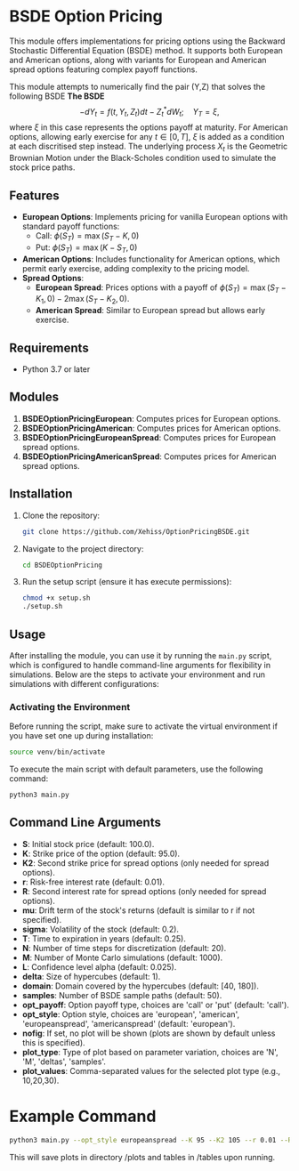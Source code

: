 # BSDE Option Pricing

This module offers implementations for pricing options using the Backward Stochastic Differential Equation (BSDE) method. It supports both European and American options, along with variants for European and American spread options featuring complex payoff functions.

This module attempts to numerically find the pair (Y,Z) that solves the following BSDE 
**The BSDE**
$$
-dY_t = f(t, Y_t, Z_t)dt  - Z_t^*dW_t; \quad Y_T = \xi,
$$
where $\xi$ in this case represents the options payoff at maturity. For American options, allowing early exercise for any $t\in [0,T]$, $\xi$ is added as a condition at each discritised step instead. The underlying process $X_t$ is the Geometric Brownian Motion under the Black-Scholes condition used to simulate the stock price paths. 


## Features

- **European Options**: Implements pricing for vanilla European options with standard payoff functions:
  - Call: $\phi(S_T) = \max(S_T - K, 0)$
  - Put: $\phi(S_T) = \max(K - S_T, 0)$
- **American Options**: Includes functionality for American options, which permit early exercise, adding complexity to the pricing model.
- **Spread Options**:
  - **European Spread**: Prices options with a payoff of $\phi(S_T) = \max(S_T - K_1, 0) - 2\max(S_T - K_2, 0)$.
  - **American Spread**: Similar to European spread but allows early exercise.

## Requirements

- Python 3.7 or later

## Modules

1. **BSDEOptionPricingEuropean**: Computes prices for European options.
2. **BSDEOptionPricingAmerican**: Computes prices for American options.
3. **BSDEOptionPricingEuropeanSpread**: Computes prices for European spread options.
4. **BSDEOptionPricingAmericanSpread**: Computes prices for American spread options.

## Installation

1. Clone the repository:
    ```bash
    git clone https://github.com/Xehiss/OptionPricingBSDE.git
    ``` 
2. Navigate to the project directory:
    ```bash
    cd BSDEOptionPricing
    ```
3. Run the setup script (ensure it has execute permissions):
    ```bash 
    chmod +x setup.sh
    ./setup.sh
    ```

## Usage

After installing the module, you can use it by running the `main.py` script, which is configured to handle command-line arguments for flexibility in simulations. Below are the steps to activate your environment and run simulations with different configurations:

### Activating the Environment

Before running the script, make sure to activate the virtual environment if you have set one up during installation:

```bash
source venv/bin/activate
```

To execute the main script with default parameters, use the following command:
```bash
python3 main.py
```

## Command Line Arguments
- **S**: Initial stock price (default: 100.0).  
- **K**: Strike price of the option (default: 95.0).  
- **K2**: Second strike price for spread options (only needed for spread options).  
- **r**: Risk-free interest rate (default: 0.01).  
- **R**: Second interest rate for spread options (only needed for spread options).  
- **mu**: Drift term of the stock's returns (default is similar to r if not specified).  
- **sigma**: Volatility of the stock (default: 0.2).  
- **T**: Time to expiration in years (default: 0.25).  
- **N**: Number of time steps for discretization (default: 20).  
- **M**: Number of Monte Carlo simulations (default: 1000).  
- **L**: Confidence level alpha (default: 0.025).  
- **delta**: Size of hypercubes (default: 1).  
- **domain**: Domain covered by the hypercubes (default: [40, 180]).  
- **samples**: Number of BSDE sample paths (default: 50).  
- **opt_payoff**: Option payoff type, choices are 'call' or 'put' (default: 'call').  
- **opt_style**: Option style, choices are 'european', 'american', 'europeanspread', 'americanspread' (default: 'european').  
- **nofig**: If set, no plot will be shown (plots are shown by default unless this is specified).  
- **plot_type**: Type of plot based on parameter variation, choices are 'N', 'M', 'deltas', 'samples'.  
- **plot_values**: Comma-separated values for the selected plot type (e.g., 10,20,30).

# Example Command
```bash
python3 main.py --opt_style europeanspread --K 95 --K2 105 --r 0.01 --R 0.06 --mu 0.05 --S 100 --sigma 0.2 --T 0.25 --N 5 --delta 1 --M 1000 --plot_type samples --plot_values 5,10,20,40
```
This will save plots in directory /plots and tables in /tables upon running.







